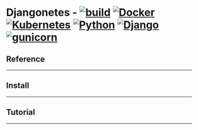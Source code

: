 
# **Djangonetes** - [![build](https://circleci.com/bb/xbarx/ohplapi.svg?style=shield&circle-token=4d691bd2b328bdb794976d6897bc04be89cb7536)](https://app.circleci.com/pipelines/bitbucket/xbarx/ohplapi) [![Docker](https://img.shields.io/badge/Docker-20.1.2-brightgreen.svg)]() [![Kubernetes](https://img.shields.io/badge/Kubernetes-1.19.3-brightgreen.svg)]() [![Python](https://img.shields.io/badge/python-3.6-brightgreen.svg)](https://www.python.org/downloads/release/python-367/) [![Django](https://img.shields.io/badge/Django-3.1.7-brightgreen.svg)](https://docs.djangoproject.com/en/3.1/intro/install/) [![gunicorn](https://img.shields.io/badge/gunicorn-20.0.4-brightgreen.svg)]()

## **Reference**
---

## **Install**
---
## **Tutorial**
---